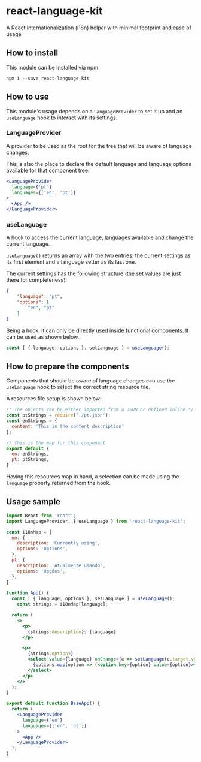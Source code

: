 # react-language-kit
A React internationalization (i18n) helper with minimal footprint and ease of usage

## How to install

This module can be Installed via npm

`npm i --save react-language-kit`

## How to use

This module's usage depends on a `LanguageProvider` to set it up and an `useLanguage` hook to interact with its settings.

### LanguageProvider

A provider to be used as the root for the tree that will be aware of language changes.

This is also the place to declare the default language and language options available for that component tree.

```jsx
<LanguageProvider
  language={'pt'}
  languages={['en', 'pt']}
>
  <App />
</LanguageProvider>
```

### useLanguage

A hook to access the current language, languages available and change the current language.

`useLanguage()` returns an array with the two entries: the current settings as its first element and a language setter as its last one.

The current settings has the following structure (the set values are just there for completeness):

```json
{
	"language": "pt",
	"options": [
		"en", "pt"
	]
}
```

Being a hook, it can only be directly used inside functional components. It can be used as shown below.

```js
const [ { language, options }, setLanguage ] = useLanguage();
```

## How to prepare the components

Components that should be aware of language changes can use the `useLanguage` hook to select the correct string resource file.

A resources file setup is shown below:

```js
/* The objects can be either imported from a JSON or defined inline */
const ptStrings = require('./pt.json');
const enStrings = {
  content: 'This is the content description'
};

// This is the map for this component
export default {
  en: enStrings,
  pt: ptStrings,
}
```

Having this resources map in hand, a selection can be made using the `language` property returned from the hook.

## Usage sample

```jsx
import React from 'react';
import LanguageProvider, { useLanguage } from 'react-language-kit';

const i18nMap = {
  en: {
    description: 'Currently using',
    options: 'Options',
  },
  pt: {
    description: 'Atualmente usando',
    options: 'Opções',
  },
}

function App() {
  const [ { language, options }, setLanguage ] = useLanguage();
	const strings = i18nMap[language];

  return (
    <>
      <p>
        {strings.description}: {language}
      </p>

      <p>
        {strings.options}
        <select value={language} onChange={e => setLanguage(e.target.value)}>
          {options.map(option => (<option key={option} value={option}>{option.toUpperCase()}</option>))}
        </select>
      </p>
    </>
  );
}

export default function BaseApp() {
  return (
    <LanguageProvider
      language={'en'}
      languages={['en', 'pt']}
    >
      <App />
    </LanguageProvider>
  );
}
```

